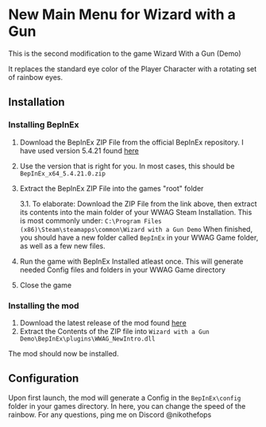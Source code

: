 # New Main Menu for Wizard with a Gun
This is the second modification to the game Wizard With a Gun (Demo)

It replaces the standard eye color of the Player Character with a rotating set of rainbow eyes.

## Installation
### Installing BepInEx
1. Download the BepInEx ZIP File from the official BepInEx repository. I have used version 5.4.21 found [here](https://github.com/BepInEx/BepInEx/releases/tag/v5.4.21)
2. Use the version that is right for you. In most cases, this should be `BepInEx_x64_5.4.21.0.zip`
3. Extract the BepInEx ZIP File into the games "root" folder
   
   3.1. To elaborate: Download the ZIP File from the link above, then extract its contents into the main folder of your WWAG Steam Installation. This is most commonly under:
   `C:\Program Files (x86)\Steam\steamapps\common\Wizard with a Gun Demo`
   When finished,  you should have a new folder called `BepInEx` in your WWAG Game folder, as well as a few new files.
5. Run the game with BepInEx Installed atleast once. This will generate needed Config files and folders in your WWAG Game directory
6. Close the game

### Installing the mod
1. Download the latest release of the mod found [here](https://github.com/RandomWolf/WWAG_RainbowEyes/releases/tag/Release)
2. Extract the Contents of the ZIP file into `Wizard with a Gun Demo\BepInEx\plugins\WWAG_NewIntro.dll`

The mod should now be installed.

## Configuration
Upon first launch, the mod will generate a Config in the `BepInEx\config` folder in your games directory. In here, you can change the speed of the rainbow.
For any questions, ping me on Discord @nikothefops
